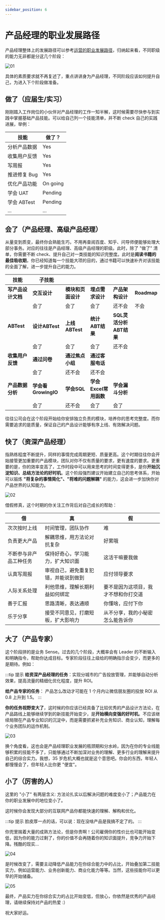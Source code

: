 ```yaml
---
sidebar_position: 6
---
```


# 产品经理的职业发展路径 

产品经理整体上的发展路径可以参考[运营的职业发展路径](docs\Product\operations\career\career-path.md)，归纳起来看，不同职级的能力无非都是分这几个阶段：

![01](/img/product/product/career-path_images/01.png)

具体的素质要求就不再复述了，重点讲讲身为产品经理，不同阶段应该如何提升自己，为进入下个阶段做准备。

## 做了（应届生/实习）

刚刚踏入工作岗位的小伙伴对产品经理的工作一知半解，这时候需要尽快参与到实践中掌握基础产品技能。可以给自己列一个技能清单，并不断 check 自己的实践进展，举例：

| 技能 | 做了？ |
|------|--------|
| 分析产品数据 | Yes |
| 收集用户反馈 | Yes |
| 写周报 | Yes |
| 推进修复 Bug | Yes |
| 优化产品功能 | On going |
| 学会 UAT | Pending |
| 学会 ABTest | Pending |
| ... | ... |

## 会了（产品经理、高级产品经理）

从量变到质变，最终你会熟能生巧，不用再查阅百度、知乎、问导师便能够处理大部分事务。对应的往往是产品经理、高级产品经理的职级。此时，除了 "做了" 清单，你需要不断 check、提升自己对一类技能的知识完整度。此时是**阅读书籍的最佳吸收期**，你已经知道每一个技能大项的目的，通过书籍可以快速补齐对该技能的全面了解，进一步提升自己的能力。

| 技能 | 子技能 | | | | |
|------|--------|---|---|---|---|
| **写产品设计文档** | **交互设计** | **模块和页面设计** | **埋点需求设计** | **产品架构设计** | **Roadmap** |
| | 会了 | 会了 | 会了 | 还不会 | 不会 |
| **ABTest** | **设计ABTest** | **上线ABTest** | **统计ABT结果** | **SQL灵活分析ABT结果** | |
| | 会了 | 会了 | 会了 | 还不会 | |
| **收集用户反馈** | **通过问卷** | **通过焦点小组** | **通过客服电话** | | |
| | 会了 | 还不会 | 还不会 | | |
| **产品数据分析** | **学会看GrowingIO** | **学会SQL** | **学会Excel常用函数** | **学会漏斗分析** | |
| | 会了 | 还不会 | 会了 | 会了 | |

往往公司会在这个阶段开始给你安排独立负责的模块，培养你的思考完整度。而你需要追求的是质量，保证自己的产品设计能够有序上线、有效解决问题。

## 快了（资深产品经理）

指熟练程度不断提升，同样的事情完成周期更短、质量更高。这个时期往往你会开始接管更加重要的产品模块，团队对你不仅有质量的要求，更有速度的要求。更重要的是，你的效率变高了，工作时段中可以用来思考的时间变得更多，是你**开始沉淀知识、总结方法论的好时机**。这个阶段强烈建议开始建立自己的思考体系，开始可以锻炼 **"将复杂的事情简化"、"将难的问题解耦"** 的能力，这会进一步加快你对产品世界的认知能力。

![02](/img/product/product/career-path_images/02.png)

借假修真，这个时期的你关注工作背后对自己成长的帮助：

| 借 | 真 | 假 |
|------|--------|--------|
| 次次按时上线 | 时间管理，团队协作 | 难 |
| 负责更大产品 | 解耦思维，用方法论对抗复杂 | 好累哦 |
| 不断参与非产品工种任务 | 保持好奇心，学习能力，扩大知识面 | 这活干嘛要我做 |
| 认真写周报 | 审视自己，避免重复犯错，并能说到做到 | 应付领导要求 |
| 人际关系处理 | 利他思维，理解长期利益如何绑定 | 要不是因为这项目，我才不想和你打交道 |
| 善于汇报 | 思路清晰，表达通顺 | 你懂啥，应付下你 |
| 乐于分享 | 接受不同意见，打磨短板，扩大影响力 | 从不分享，我的小秘密怎么能告诉你 |

## 大了（产品专家）

这个阶段拼的是业务 Sense。过去的几个阶段，大概率会有 Leader 的不断输入和明确指令，帮助你达成目标。专家阶段往往上级给的明确指示会变少，而更多的是期待。例如：

:::tip 提示
**给资深产品经理的任务**：实现分城市的广告投放管理，并能够自动分析效果，提高流量的精细化优化程度，提升 ROI。

**给产品专家的任务**：
产品怎么改动才可能在 1 个月内让微信朋友圈的投放 ROI 从 0.8 上升到 1.5。
:::

**你的任务视野变大了**，这时候的你应该已经具备了比较优秀的产品设计方法论，在产品路线上能够继续学到的新技能开始变少，是**开始横向变强的好时机**。不应该继续局限在产品专业知识的沉淀中，而是需要抓紧补充业务知识、商业认知，理解每个业务团队的运作机制。

![03](/img/product/product/career-path_images/03.png)

换个角度看，这也会是产品经理职业发展的瓶颈期和分水岭，因为在你的专业线能够积累的技能不多了，只能够通过不断加深对业务的理解、更多行业的理解来提升自己的综合实力。我想，35 岁危机大概也就是这个意思吧。你会的东西，年轻人都慢慢会了，但年轻人比你更 "便宜"。

## 小了（厉害的人）

这里的 "小了" 有两层含义: 方法论扎实以后解决问题的难度变小了；产品能力在你的职业发展中的地位变小了。

这时候你会发现大部分的互联网产品你都能快速的理解、解构和优化。

:::tip 提示
脸皮厚一点的话，可以说：现在没啥产品是我搞不定了的。
:::

你兜里揣着大量的成熟方法论，但是你贵啊！公司雇佣你的性价比也可能开始变低，因为你的能力过剩了，你的价值不会再随着你的知识面提升，竞争力开始下降。残酷的现实...

![04](/img/product/product/career-path_images/04.png)

是时候改变了，需要主动降低产品能力在你综合能力中的占比，开始叠加第二技能实力，例如运营能力、业务创新能力、商业化能力等等。当然，这些技能你可以更早的开始储备。

![05](/img/product/product/career-path_images/05.png)

最终，产品实力在你综合实力的占比开始变低，但放心，你依然是优秀的产品经理，请继续保持对产品的热爱 :）

祝大家好运。
